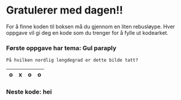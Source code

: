 # Gratulerer med dagen!!

For å finne koden til boksen må du gjennom en liten rebusløype.
Hver oppgave vil gi deg en kode som du trenger for å fylle ut kodearket.

### Første oppgave har tema: Gul paraply

```markdown
På hvilken nordlig lengdegrad er dette bilde tatt?
```

o | x | o | o |
-- | -- | -- | -- |


### Neste kode: hei
